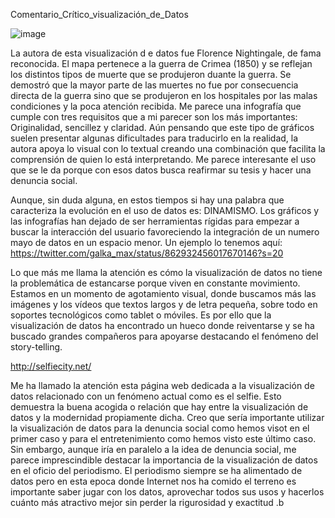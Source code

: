 Comentario_Crítico_visualización_de_Datos 

![image](https://user-images.githubusercontent.com/90409482/132851403-be78f598-f46b-4ca9-9cc3-cd2d689427d5.png)

La autora de esta visualización d e  datos  fue Florence Nightingale, de fama reconocida. El mapa pertenece a la guerra de Crimea (1850) y se reflejan los distintos tipos de muerte que se produjeron duante la guerra. Se demostró que la mayor parte de las muertes no fue  por consecuencia directa de la guerra sino  que se produjeron en los hospitales por las malas condiciones  y la poca atención recibida. 
Me parece  una infografía que cumple con tres requisitos que a mi parecer son los más importantes: Originalidad, sencillez y claridad.  Aún pensando que este tipo de gráficos suelen presentar algunas dificultades para traducirlo en la realidad, la autora apoya lo visual con lo textual creando una combinación que facilita la comprensión de quien lo está interpretando. Me parece  interesante el uso que se le da porque con esos datos busca reafirmar su tesis y hacer una denuncia social. 

Aunque, sin duda alguna, en estos tiempos  si hay una palabra que caracteriza la evolución en el  uso de datos es: DINAMISMO. Los gráficos y las infografías han dejado de ser herramientas rígidas para empezar a buscar la interacción del usuario favoreciendo la integración de un numero mayo de datos en un espacio menor. Un ejemplo lo tenemos aquí: https://twitter.com/galka_max/status/862932456017670146?s=20 

Lo que más me llama la atención es  cómo la visualización de datos no tiene  la problemática de estancarse porque viven en constante movimiento. Estamos en un momento de agotamiento visual, donde  buscamos más las imágenes y los vídeos que textos largos y de letra pequeña, sobre todo en soportes tecnológicos como tablet o móviles. Es por ello que la visualización de datos ha encontrado un hueco donde reiventarse y se ha buscado grandes compañeros para apoyarse destacando el fenómeno del story-telling. 

http://selfiecity.net/ 

Me ha llamado la atención esta página web dedicada a la visualización de datos relacionado con un fenómeno actual como es el selfie. Esto demuestra la buena acogida o relación que hay entre la visualización de datos y la modernidad propiamente dicha. Creo que sería importante utilizar la visualización de datos para la denuncia social como hemos visot en el primer caso y para el entretenimiento como hemos visto este último caso. Sin embargo, aunque iría en paralelo a la idea de denuncia social, me parece imprescindible destacar la importancia de la visualización de datos en el oficio del periodismo. El periodismo siempre se ha alimentado de datos pero en esta epoca donde Internet nos ha comido el terreno es importante saber jugar con los datos, aprovechar todos sus usos y hacerlos  cuánto más atractivo mejor sin perder la rigurosidad y exactitud   .b
